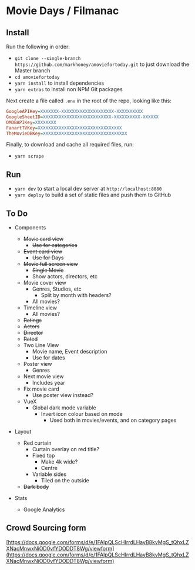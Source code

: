 # Movie Days / Filmanac

## Install

Run the following in order:

- `git clone --single-branch https://github.com/markhoney/amoviefortoday.git` to just download the Master branch
- `cd amoviefortoday`
- `yarn install` to install dependencies
- `yarn extras` to install non NPM Git packages

Next create a file called `.env` in the root of the repo, looking like this:

```ini
GoogleAPIKey=XXXXXXX-XXXXXXXXXXXXXXXXXXXX-XXXXXXXXXX
GoogleSheetID=XXXXXXXXXXXXXXXXXXXXXXXXXX-XXXXXXXXXX-XXXXXX
OMDBAPIKey=XXXXXXXX
FanartTVKey=XXXXXXXXXXXXXXXXXXXXXXXXXXXXXXXX
TheMovieDBKey=XXXXXXXXXXXXXXXXXXXXXXXXXXXXXXXX
```

Finally, to download and cache all required files, run:

- `yarn scrape`

## Run

- `yarn dev` to start a local dev server at `http://localhost:8080`
- `yarn deploy` to build a set of static files and push them to GitHub

## To Do

- Components
  - ~~Movie card view~~
    - ~~Use for categories~~
  - ~~Event card view~~
    - ~~Use for Days~~
  - ~~Movie full screen view~~
    - ~~Single Movie~~
    - Show actors, directors, etc
  - Movie cover view
    - Genres, Studios, etc
      - Split by month with headers?
    - All movies?
  - Timeline view
    - All movies?
  - ~~Ratings~~
  - ~~Actors~~
  - ~~Director~~
  - ~~Rated~~
  - Two Line View
    - Movie name, Event description
    - Use for dates
  - Poster view
    - Genres
  - Next movie view
    - Includes year
  - Fix movie card
    - Use poster view instead?
  - VueX
    - Global dark mode variable
      - Invert icon colour based on mode
        - Used both in movies/events, and on category pages

- Layout
  - Red curtain
    - Curtain overlay on red title?
    - Fixed top
      - Make 4k wide?
      - Centre
    - Variable sides
      - Tiled on the outside
  - ~~Dark body~~

- Stats
  - Google Analytics

## Crowd Sourcing form

[https://docs.google.com/forms/d/e/1FAIpQLScHIrrdLHayB8kvMgS_tQhxLZXNacMnwxNiOD0vfYDODDT8Wg/viewform](https://docs.google.com/forms/d/e/1FAIpQLScHIrrdLHayB8kvMgS_tQhxLZXNacMnwxNiOD0vfYDODDT8Wg/viewform)

